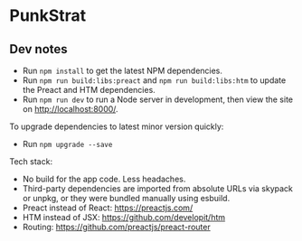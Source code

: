 # PunkStrat

## Dev notes

* Run `npm install` to get the latest NPM dependencies.
* Run `npm run build:libs:preact` and `npm run build:libs:htm` to update the Preact and HTM dependencies.
* Run `npm run dev` to run a Node server in development, then view the site on <http://localhost:8000/>.

To upgrade dependencies to latest minor version quickly:

* Run `npm upgrade --save`

Tech stack:

* No build for the app code. Less headaches.
* Third-party dependencies are imported from absolute URLs via skypack or unpkg, or they were bundled manually using esbuild.
* Preact instead of React: <https://preactjs.com/>
* HTM instead of JSX: <https://github.com/developit/htm>
* Routing: <https://github.com/preactjs/preact-router>
